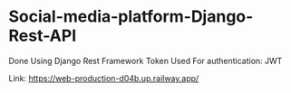 # Social-media-platform-Django-Rest-API

Done Using Django Rest Framework
Token Used For authentication: JWT

Link: https://web-production-d04b.up.railway.app/
